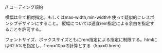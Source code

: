 // コーディング規約

横幅は全て相対指定。もしくはmax-width,min-widthを使って疑似的にレスポンシブデザインにすること。
縦幅については適宜rem指定による余白を指定することを許可する。

フォントサイズ、ボックスサイズともにrem指定による指定に制限する。htmlには62.5%を指定し、1rem=10pxの計算とする（5px=0.5rem）